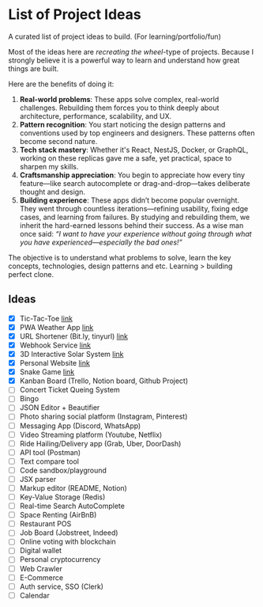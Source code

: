 # List of Project Ideas
A curated list of project ideas to build. (For learning/portfolio/fun)

Most of the ideas here are *recreating the wheel*-type of projects. 
Because I strongly believe it is a powerful way to learn and understand how great things are built.

Here are the benefits of doing it:
1. **Real-world problems**: These apps solve complex, real-world challenges. Rebuilding them forces you to think deeply about architecture, performance, scalability, and UX.
2. **Pattern recognition**: You start noticing the design patterns and conventions used by top engineers and designers. These patterns often become second nature.
3. **Tech stack mastery**: Whether it's React, NestJS, Docker, or GraphQL, working on these replicas gave me a safe, yet practical, space to sharpen my skills. 
5. **Craftsmanship appreciation**: You begin to appreciate how every tiny feature—like search autocomplete or drag-and-drop—takes deliberate thought and design.
6. **Building experience**: These apps didn’t become popular overnight. They went through countless iterations—refining usability, fixing edge cases, and learning from failures. By studying and rebuilding them, we inherit the hard-earned lessons behind their success.
As a wise man once said: *“I want to have your experience without going through what you have experienced—especially the bad ones!”*

The objective is to understand what problems to solve, learn the key concepts, technologies, design patterns and etc. Learning > building perfect clone. 

## Ideas
- [x] Tic-Tac-Toe [link](https://github.com/jjteoh-thewebdev/react-tic-tac-toe)
- [x] PWA Weather App [link](https://github.com/jjteoh-thewebdev/next-pwa-weather)
- [x] URL Shortener (Bit.ly, tinyurl) [link](https://github.com/jjteoh-thewebdev/url-shortener)
- [x] Webhook Service [link](https://github.com/jjteoh-thewebdev/kolbak)
- [x] 3D Interactive Solar System [link](https://github.com/jjteoh-thewebdev/r3f-solar-system)
- [x] Personal Website [link](https://www.jjteoh.dev/)
- [x] Snake Game [link](https://github.com/jjteoh-thewebdev/html-canvas-snake)
- [x] Kanban Board (Trello, Notion board, Github Project)
- [ ] Concert Ticket Queing System
- [ ] Bingo
- [ ] JSON Editor + Beautifier
- [ ] Photo sharing social platform (Instagram, Pinterest)
- [ ] Messaging App (Discord, WhatsApp)
- [ ] Video Streaming platform (Youtube, Netflix)
- [ ] Ride Hailing/Delivery app (Grab, Uber, DoorDash)
- [ ] API tool (Postman)
- [ ] Text compare tool
- [ ] Code sandbox/playground
- [ ] JSX parser
- [ ] Markup editor (README, Notion)
- [ ] Key-Value Storage (Redis)
- [ ] Real-time Search AutoComplete
- [ ] Space Renting (AirBnB)
- [ ] Restaurant POS
- [ ] Job Board (Jobstreet, Indeed)
- [ ] Online voting with blockchain
- [ ] Digital wallet
- [ ] Personal cryptocurrency
- [ ] Web Crawler
- [ ] E-Commerce
- [ ] Auth service, SSO (Clerk)
- [ ] Calendar
